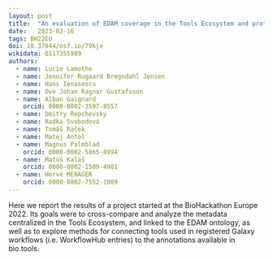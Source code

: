 ```yaml
---
layout: post
title:  "An evaluation of EDAM coverage in the Tools Ecosystem and prototype integration of Galaxy and WorkflowHub systems"
date:   2023-02-16
tags: BH22EU
doi: 10.37044/osf.io/79kje
wikidata: Q117355989
authors:
  - name: Lucie Lamothe
  - name: Jennifer Rugaard Bregndahl Jensen
  - name: Hans Ienasescu
  - name: Ove Johan Ragnar Gustafsson
  - name: Alban Gaignard
    orcid: 0000-0002-3597-8557
  - name: Dmitry Repchevsky
  - name: Radka Svobodová
  - name: Tomáš Raček
  - name: Matej Antol
  - name: Magnus Palmblad
    orcid: 0000-0002-5865-8994
  - name: Matúš Kalaš
    orcid: 0000-0002-1509-4981
  - name: Hervé MENAGER
    orcid: 0000-0002-7552-1009
---
```


Here we report the results of a project started at the BioHackathon Europe 2022. Its goals were to cross-compare and analyze the metadata centralized in the Tools Ecosystem, and linked to the EDAM ontology, as well as to explore methods for connecting tools used in registered Galaxy workflows (i.e. WorkflowHub entries) to the annotations available in bio.tools.

